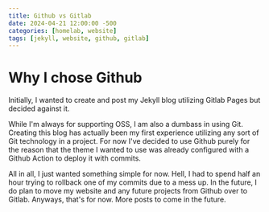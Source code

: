 ```yaml
---
title: Github vs Gitlab
date: 2024-04-21 12:00:00 -500
categories: [homelab, website]
tags: [jekyll, website, github, gitlab]
---
```


# Why I chose Github

Initially, I wanted to create and post my Jekyll blog utilizing Gitlab Pages but decided against it.

While I'm always for supporting OSS, I am also a dumbass in using Git. Creating this blog has actually been my first experience utilizing any sort of Git technology in a project. For now I've decided to use Github purely for the reason that the theme I wanted to use was already configured with a Github Action to deploy it with commits.

All in all, I just wanted something simple for now. Hell, I had to spend half an hour trying to rollback one of my commits due to a mess up. In the future, I do plan to move my website and any future projects from Github over to Gitlab. Anyways, that's for now. More posts to come in the future.
